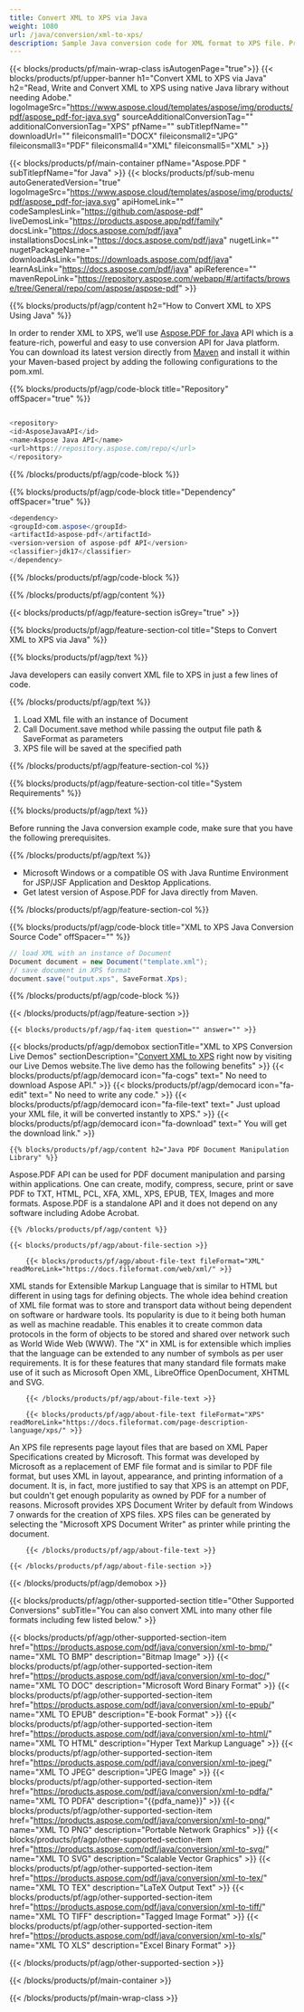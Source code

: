 ```yaml
---
title: Convert XML to XPS via Java
weight: 1080
url: /java/conversion/xml-to-xps/
description: Sample Java conversion code for XML format to XPS file. Programmers can use this example code to export XML to XPS within any Web or Desktop Java based Application.
---
```


{{< blocks/products/pf/main-wrap-class isAutogenPage="true">}}
{{< blocks/products/pf/upper-banner h1="Convert XML to XPS via Java" h2="Read, Write and Convert XML to XPS using native Java library without needing Adobe." logoImageSrc="https://www.aspose.cloud/templates/aspose/img/products/pdf/aspose_pdf-for-java.svg" sourceAdditionalConversionTag="" additionalConversionTag="XPS" pfName="" subTitlepfName="" downloadUrl="" fileiconsmall1="DOCX" fileiconsmall2="JPG" fileiconsmall3="PDF" fileiconsmall4="XML" fileiconsmall5="XML" >}}

{{< blocks/products/pf/main-container pfName="Aspose.PDF " subTitlepfName="for Java" >}}
{{< blocks/products/pf/sub-menu autoGeneratedVersion="true" logoImageSrc="https://www.aspose.cloud/templates/aspose/img/products/pdf/aspose_pdf-for-java.svg" apiHomeLink="" codeSamplesLink="https://github.com/aspose-pdf" liveDemosLink="https://products.aspose.app/pdf/family" docsLink="https://docs.aspose.com/pdf/java" installationsDocsLink="https://docs.aspose.com/pdf/java" nugetLink="" nugetPackageName="" downloadAsLink="https://downloads.aspose.com/pdf/java" learnAsLink="https://docs.aspose.com/pdf/java" apiReference="" mavenRepoLink="https://repository.aspose.com/webapp/#/artifacts/browse/tree/General/repo/com/aspose/aspose-pdf" >}}

{{% blocks/products/pf/agp/content h2="How to Convert XML to XPS Using Java" %}}

 In order to render XML to XPS, we’ll use
 [Aspose.PDF for Java](https://products.aspose.com/pdf/java)
 API which is a feature-rich, powerful and easy to use conversion API for Java platform. You can download its latest version directly from
 [Maven](https://repository.aspose.com/webapp/#/artifacts/browse/tree/General/repo/com/aspose/aspose-pdf)
 and install it within your Maven-based project by adding the following configurations to the pom.xml.

{{% blocks/products/pf/agp/code-block title="Repository" offSpacer="true" %}}

```cs

<repository>
<id>AsposeJavaAPI</id>
<name>Aspose Java API</name>
<url>https://repository.aspose.com/repo/</url>
</repository>

```

{{% /blocks/products/pf/agp/code-block %}}

{{% blocks/products/pf/agp/code-block title="Dependency" offSpacer="true" %}}

```cs
<dependency>
<groupId>com.aspose</groupId>
<artifactId>aspose-pdf</artifactId>
<version>version of aspose-pdf API</version>
<classifier>jdk17</classifier>
</dependency>

```

{{% /blocks/products/pf/agp/code-block %}}

{{% /blocks/products/pf/agp/content %}}

{{< blocks/products/pf/agp/feature-section isGrey="true" >}}

{{% blocks/products/pf/agp/feature-section-col title="Steps to Convert XML to XPS via Java" %}}

{{% blocks/products/pf/agp/text %}}

 Java developers can easily convert XML file to XPS in just a few lines of code.

{{% /blocks/products/pf/agp/text %}}

1. Load XML file with an instance of Document
1. Call Document.save method while passing the output file path & SaveFormat as parameters
1. XPS file will be saved at the specified path

{{% /blocks/products/pf/agp/feature-section-col %}}

{{% blocks/products/pf/agp/feature-section-col title="System Requirements" %}}

{{% blocks/products/pf/agp/text %}}

 Before running the Java conversion example code, make sure that you have the following prerequisites.

{{% /blocks/products/pf/agp/text %}}

- Microsoft Windows or a compatible OS with Java Runtime Environment for JSP/JSF Application and Desktop Applications.
- Get latest version of Aspose.PDF for Java directly from Maven.

{{% /blocks/products/pf/agp/feature-section-col %}}

{{% blocks/products/pf/agp/code-block title="XML to XPS Java Conversion Source Code" offSpacer="" %}}

```cs
// load XML with an instance of Document
Document document = new Document("template.xml");
// save document in XPS format
document.save("output.xps", SaveFormat.Xps);

```

{{% /blocks/products/pf/agp/code-block %}}

{{< /blocks/products/pf/agp/feature-section >}}

    {{< blocks/products/pf/agp/faq-item question="" answer="" >}}


<!-- aboutfile Starts -->

{{< blocks/products/pf/agp/demobox sectionTitle="XML to XPS Conversion Live Demos" sectionDescription="[Convert XML to XPS](https://products.aspose.app/pdf/conversion/xml-to-xps) right now by visiting our Live Demos website.The live demo has the following benefits" >}}
        {{< blocks/products/pf/agp/democard icon="fa-cogs" text=" No need to download Aspose API." >}}
        {{< blocks/products/pf/agp/democard icon="fa-edit" text=" No need to write any code." >}}
        {{< blocks/products/pf/agp/democard icon="fa-file-text" text=" Just upload your XML file, it will be converted instantly to XPS." >}}
        {{< blocks/products/pf/agp/democard icon="fa-download" text=" You will get the download link." >}}

    {{% blocks/products/pf/agp/content h2="Java PDF Document Manipulation Library" %}}

 Aspose.PDF API can be used for PDF document manipulation and parsing within applications. One can create, modify, compress, secure, print or save PDF to TXT, HTML, PCL, XFA, XML, XPS, EPUB, TEX, Images and more formats. Aspose.PDF is a standalone API and it does not depend on any software including Adobe Acrobat. ‎



    {{% /blocks/products/pf/agp/content %}}

    {{< blocks/products/pf/agp/about-file-section >}}

        {{< blocks/products/pf/agp/about-file-text fileFormat="XML" readMoreLink="https://docs.fileformat.com/web/xml/" >}}

XML stands for Extensible Markup Language that is similar to HTML but different in using tags for defining objects. The whole idea behind creation of XML file format was to store and transport data without being dependent on software or hardware tools. Its popularity is due to it being both human as well as machine readable. This enables it to create common data protocols in the form of objects to be stored and shared over network such as World Wide Web (WWW). The "X" in XML is for extensible which implies that the language can be extended to any number of symbols as per user requirements. It is for these features that many standard file formats make use of it such as Microsoft Open XML, LibreOffice OpenDocument, XHTML and SVG.


        {{< /blocks/products/pf/agp/about-file-text >}}

        {{< blocks/products/pf/agp/about-file-text fileFormat="XPS" readMoreLink="https://docs.fileformat.com/page-description-language/xps/" >}}

An XPS file represents page layout files that are based on XML Paper Specifications created by Microsoft. This format was developed by Microsoft as a replacement of EMF file format and is similar to PDF file format, but uses XML in layout, appearance, and printing information of a document. It is, in fact, more justified to say that XPS is an attempt on PDF, but couldn't get enough popularity as owned by PDF for a number of reasons. Microsoft provides XPS Document Writer by default from Windows 7 onwards for the creation of XPS files. XPS files can be generated by selecting the "Microsoft XPS Document Writer" as printer while printing the document.


        {{< /blocks/products/pf/agp/about-file-text >}}

    {{< /blocks/products/pf/agp/about-file-section >}}

{{< /blocks/products/pf/agp/demobox >}}

<!-- aboutfile Ends -->

{{< blocks/products/pf/agp/other-supported-section title="Other Supported Conversions" subTitle="You can also convert XML into many other file formats including few listed below." >}}

{{< blocks/products/pf/agp/other-supported-section-item href="https://products.aspose.com/pdf/java/conversion/xml-to-bmp/" name="XML TO BMP" description="Bitmap Image" >}}
{{< blocks/products/pf/agp/other-supported-section-item href="https://products.aspose.com/pdf/java/conversion/xml-to-doc/" name="XML TO DOC" description="Microsoft Word Binary Format" >}}
{{< blocks/products/pf/agp/other-supported-section-item href="https://products.aspose.com/pdf/java/conversion/xml-to-epub/" name="XML TO EPUB" description="E-book Format" >}}
{{< blocks/products/pf/agp/other-supported-section-item href="https://products.aspose.com/pdf/java/conversion/xml-to-html/" name="XML TO HTML" description="Hyper Text Markup Language" >}}
{{< blocks/products/pf/agp/other-supported-section-item href="https://products.aspose.com/pdf/java/conversion/xml-to-jpeg/" name="XML TO JPEG" description="JPEG Image" >}}
{{< blocks/products/pf/agp/other-supported-section-item href="https://products.aspose.com/pdf/java/conversion/xml-to-pdfa/" name="XML TO PDFA" description="{{pdfa_name}}" >}}
{{< blocks/products/pf/agp/other-supported-section-item href="https://products.aspose.com/pdf/java/conversion/xml-to-png/" name="XML TO PNG" description="Portable Network Graphics" >}}
{{< blocks/products/pf/agp/other-supported-section-item href="https://products.aspose.com/pdf/java/conversion/xml-to-svg/" name="XML TO SVG" description="Scalable Vector Graphics" >}}
{{< blocks/products/pf/agp/other-supported-section-item href="https://products.aspose.com/pdf/java/conversion/xml-to-tex/" name="XML TO TEX" description="LaTeX Output Text" >}}
{{< blocks/products/pf/agp/other-supported-section-item href="https://products.aspose.com/pdf/java/conversion/xml-to-tiff/" name="XML TO TIFF" description="Tagged Image Format" >}}
{{< blocks/products/pf/agp/other-supported-section-item href="https://products.aspose.com/pdf/java/conversion/xml-to-xls/" name="XML TO XLS" description="Excel Binary Format" >}}

{{< /blocks/products/pf/agp/other-supported-section >}}

{{< /blocks/products/pf/main-container >}}

{{< /blocks/products/pf/main-wrap-class >}}